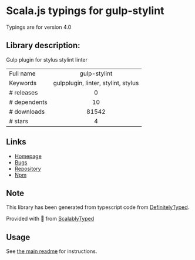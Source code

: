 
# Scala.js typings for gulp-stylint

Typings are for version 4.0

## Library description:
Gulp plugin for stylus stylint linter

|                    |                 |
| ------------------ | :-------------: |
| Full name          | gulp-stylint |
| Keywords           | gulpplugin, linter, stylint, stylus |
| # releases         | 0 |
| # dependents       | 10 |
| # downloads        | 81542 |
| # stars            | 4 |

## Links
- [Homepage](https://github.com/danielhusar/gulp-stylint#readme)
- [Bugs](https://github.com/danielhusar/gulp-stylint/issues)
- [Repository](https://github.com/danielhusar/gulp-stylint)
- [Npm](https://www.npmjs.com/package/gulp-stylint)
    


## Note
This library has been generated from typescript code from [DefinitelyTyped](https://definitelytyped.org).

Provided with :purple_heart: from [ScalablyTyped](https://github.com/oyvindberg/ScalablyTyped)

## Usage
See [the main readme](../../readme.md) for instructions.


